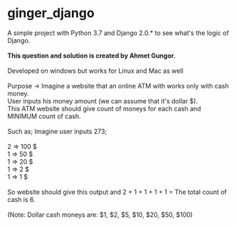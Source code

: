 # ginger_django
A simple project with Python 3.7 and Django 2.0.* to see what's the logic of Django.<br><br>
<b>This question and solution is created by Ahmet Gungor.</b><br>
<br>
Developed on windows but works for Linux and Mac as well<br>
<br>
Purpose -> Imagine a website that an online ATM with works only with cash money.<br>
User inputs his money amount (we can assume that it's dollar $). <br>
This ATM website should give count of moneys for each cash and MINIMUM count of cash.<br>
<br>
Such as; Imagine user inputs 273;<br>
<br>
2 => 100 $ <br>
1 =>  50 $ <br>
1 =>  20 $ <br>
1 =>   2 $ <br>
1 =>   1 $ <br>
<br>
So website should give this output and 2 + 1 + 1 + 1 + 1 = The total count of cash is 6.<br>
<br>
(Note: Dollar cash moneys are: $1, $2, $5, $10, $20, $50, $100)<br>
